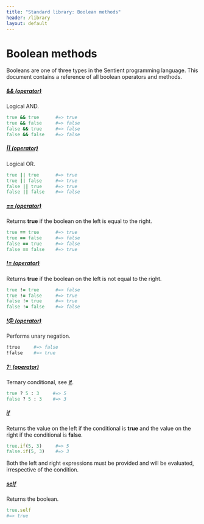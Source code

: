 ```yaml
---
title: "Standard library: Boolean methods"
header: /library
layout: default
---
```

# Boolean methods

Booleans are one of three types in the Sentient programming language. This
document contains a reference of all boolean operators and methods.

##### <a id="&&"></a> [&& (operator)](#&&)

Logical AND.

```ruby
true && true      #=> true
true && false     #=> false
false && true     #=> false
false && false    #=> false
```

##### <a id="||"></a> [|| (operator)](#||)

Logical OR.

```ruby
true || true      #=> true
true || false     #=> true
false || true     #=> true
false || false    #=> false
```

##### <a id="=="></a> [== (operator)](#==)

Returns **true** if the boolean on the left is equal to the right.

```ruby
true == true      #=> true
true == false     #=> false
false == true     #=> false
false == false    #=> true
```

##### <a id="!="></a> [!= (operator)](#!=)

Returns **true** if the boolean on the left is not equal to the right.

```ruby
true != true      #=> false
true != false     #=> true
false != true     #=> true
false != false    #=> false
```

##### <a id="!@"></a> [!@ (operator)](#!@)

Performs unary negation.

```ruby
!true     #=> false
!false    #=> true
```

##### <a id="?:"></a> [?: (operator)](#?:)

Ternary conditional, see [**if**](#if).

```ruby
true ? 5 : 3     #=> 5
false ? 5 : 3    #=> 3
```

##### <a id="if"></a> [if](#if)

Returns the value on the left if the conditional is **true** and the value on
the right if the conditional is **false**.

```ruby
true.if(5, 3)     #=> 5
false.if(5, 3)    #=> 3
```

Both the left and right expressions must be provided and will be evaluated,
irrespective of the condition.

##### <a id="self"></a> [self](#self)

Returns the boolean.

```ruby
true.self
#=> true
```
